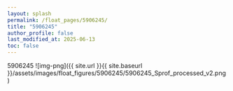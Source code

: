 ```yaml
---
layout: splash
permalink: /float_pages/5906245/
title: "5906245"
author_profile: false
last_modified_at: 2025-06-13
toc: false
---
```

 
5906245
![img-png]({{ site.url }}{{ site.baseurl }}/assets/images/float_figures/5906245/5906245_Sprof_processed_v2.png)